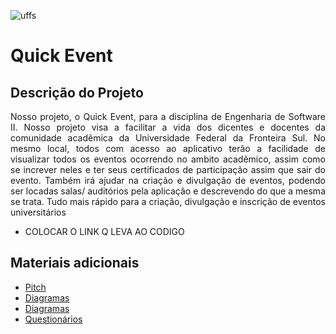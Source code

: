 ![uffs](https://user-images.githubusercontent.com/40280579/106039082-713c7000-60b7-11eb-8648-71af6ba18675.png)


# Quick Event

## Descrição do Projeto
<p align="justify"> Nosso projeto, o Quick Event, para a disciplina de Engenharia de Software II. Nosso projeto visa a facilitar a vida dos dicentes e docentes da comunidade acadêmica da Universidade Federal da Fronteira Sul. No mesmo local, todos com acesso ao aplicativo terão a facilidade de visualizar todos os eventos ocorrendo no ambito acadêmico, assim como se increver neles e ter seus certificados de participação assim que sair do evento. Também irá ajudar na criação e divulgação de eventos, podendo ser locadas salas/ auditórios pela aplicação e descrevendo do que a mesma se trata. Tudo mais rápido para a criação, divulgação e inscrição de eventos universitários <p>

<ul> 
  <li>COLOCAR O LINK Q LEVA AO CODIGO</li>
  
</ul>  


## Materiais adicionais

<ul> 
  <li><a href="https://youtu.be/3lDSRDBjirA"> Pitch</a></li>
  <li><a href="https://docs.google.com/document/d/1KvP34Em8Ts1iqONtb3h3yVnLd-ripRPyDHxHBpv2XvQ/edit?usp=sharing"> Diagramas</a></li>
  <li><a href=""> Diagramas</a></li>
  <li><a href=""> Questionários</a></li>
  

